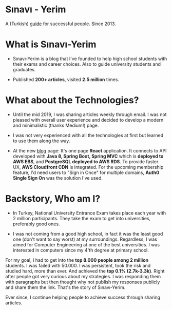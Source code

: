 # Sınavı - Yerim
A (Turkish) [guide](https://sinaviyerim.com/) for successful people. Since 2013. 

# What is Sınavı-Yerim
* Sınavı-Yerim is a blog that I've founded to help high school students with their exams and career choices. Also to guide university students and graduates.

* Published **200+ articles**, visited **2.5 million** times.

# What about the Technologies?
* Until the mid 2019, I was sharing articles weekly through email. I was not pleased with overall user experience and decided to develop a modern and minimalistic (thanks Medium!) page. 

* I was not very experienced with all the technologies at first but learned to use them along the way.

* At the new [blog](https://blog.sinaviyerim.com) page: It's one page **React** application. It connects to API developed with **Java 8, Spring Boot, Spring MVC** which is **deployed to AWS EBS**, and **PostgreSQL deployed to AWS RDS**. To provide faster UX, **AWS Cloudfront CDN** is integrated. For the upcoming membership feature, I'd need users to "Sign in Once" for multiple domains, **Auth0 Single Sign On** was the solution I've used.
 
# Backstory, Who am I?
* In Turkey, National University Entrance Exam takes place each year with 2 million participants. They take the exam to get into universities, preferably good ones.

* I was not coming from a good high school, in fact it was the least good one (don't want to say worst) at my surroundings. Regardless, I was aimed for Computer Engineering at one of the best universities. I was interested in computers since my 4'th degree at primary school.

For my goal, I had to get into the **top 8.000 people among 2 million** students. I was failed with 50.000. I was persistent, took the risk and studied hard, more than ever. And achieved the **top 0.1% (2.7k-3.3k)**. Right after people got very curious about my strategies. I was responding them with paragraphs but then thought why not publish my responses publicly and share them the link. That's the story of Sınavı-Yerim. 

Ever since, I continue helping people to achieve success through sharing articles.
